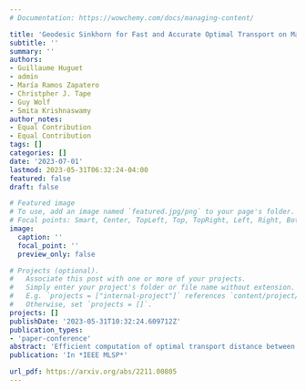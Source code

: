 ```yaml
---
# Documentation: https://wowchemy.com/docs/managing-content/

title: 'Geodesic Sinkhorn for Fast and Accurate Optimal Transport on Manifolds'
subtitle: ''
summary: ''
authors:
- Guillaume Huguet
- admin
- María Ramos Zapatero
- Christpher J. Tape
- Guy Wolf
- Smita Krishnaswamy
author_notes:
- Equal Contribution
- Equal Contribution
tags: []
categories: []
date: '2023-07-01'
lastmod: 2023-05-31T06:32:24-04:00
featured: false
draft: false

# Featured image
# To use, add an image named `featured.jpg/png` to your page's folder.
# Focal points: Smart, Center, TopLeft, Top, TopRight, Left, Right, BottomLeft, Bottom, BottomRight.
image:
  caption: ''
  focal_point: ''
  preview_only: false

# Projects (optional).
#   Associate this post with one or more of your projects.
#   Simply enter your project's folder or file name without extension.
#   E.g. `projects = ["internal-project"]` references `content/project/deep-learning/index.md`.
#   Otherwise, set `projects = []`.
projects: []
publishDate: '2023-05-31T10:32:24.609712Z'
publication_types:
- 'paper-conference'
abstract: 'Efficient computation of optimal transport distance between distributions is of growing importance in data science. Sinkhorn-based methods are currently the state of the art for such computations, but require $O(n^2)$ computations. In addition, Sinkhorn-based methods commonly use an Euclidean ground distance between datapoints. However, with the prevalence of manifold structured scientific data, it is often desirable to consider geodesic ground distance. Here, we tackle both issues by proposing Geodesic Sinkhorn---based on diffusing a heat kernel on a manifold graph. Notably, Geodesic Sinkhorn requires only $O(n\log n)$ computation, as we approximate the heat kernel with Chebyshev polynomials based on the sparse graph Laplacian. We apply our method to the computation of barycenters of several distributions of high dimensional single cell data from patient samples undergoing chemotherapy. In particular we define the barycentric distance as the distance between two such barycenters. Using this definition, we identify an optimal transport distance and path associated with the effect of treatment on cellular data.'
publication: 'In *IEEE MLSP*'

url_pdf: https://arxiv.org/abs/2211.00805
---
```

